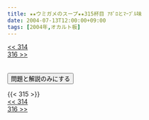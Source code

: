```yaml
---
title: ★★ウミガメのスープ★★315杯目 ｱﾎﾟﾛとﾏｰﾌﾞﾙ味
date: 2004-07-13T12:00:00+09:00
tags: [2004年,オカルト板]
---
```

<div class="th_left"><a href="../314"><< 314</a></div>
<div class="th_right"><a href="../316">316 >></a></div>
<br><br>
<script src="../../js/cupsoup.js"></script>
<form>
<input type="button" value="問題と解説のみにする" onClick="toggleCupsoup()">
</form>
{{< 315 >}}
<div class="th_left"><a href="../314"><< 314</a></div>
<div class="th_right"><a href="../316">316 >></a></div>